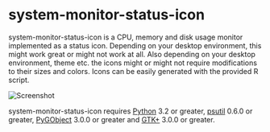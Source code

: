 system-monitor-status-icon
==========================

system-monitor-status-icon is a CPU, memory and disk usage monitor
implemented as a status icon. Depending on your desktop environment,
this might work great or might not work at all. Also depending on your
desktop environment, theme etc. the icons might or might not require
modifications to their sizes and colors. Icons can be easily generated
with the provided R script.

![Screenshot](http://dl.dropboxusercontent.com/u/39625783/system-monitor-status-icon-1.png)

system-monitor-status-icon requires [Python][1] 3.2 or greater,
[psutil][2] 0.6.0 or greater, [PyGObject][3] 3.0.0 or greater and
[GTK+][4] 3.0.0 or greater.

[1]: http://www.python.org/
[2]: http://code.google.com/p/psutil/
[3]: http://wiki.gnome.org/Projects/PyGObject
[4]: http://www.gtk.org/
